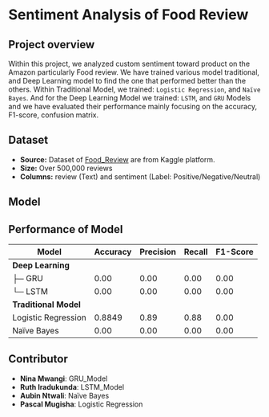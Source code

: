 # Sentiment Analysis of Food Review
## Project overview
Within this project, we analyzed custom sentiment toward product on the Amazon particularly Food review. We have trained various model traditional, and Deep Learning model to find the one that performed better than the others. Within Traditional Model, we trained: ```Logistic Regression```, and ```Naïve Bayes```. And for the Deep Learning Model we trained: ```LSTM```, and ```GRU``` Models and we have evaluated their performance mainly focusing on the accuracy, F1-score, confusion matrix.

## Dataset
- **Source:** Dataset of [Food_Review](https://www.kaggle.com/datasets/snap/amazon-fine-food-reviews) are from Kaggle platform.
- **Size:** Over 500,000 reviews
- **Columns:** review (Text) and sentiment (Label: Positive/Negative/Neutral)

## Model

## Performance of Model

| **Model**              | **Accuracy** | **Precision** | **Recall** | **F1-Score** |
|--------------------|----------|-----------|--------|----------|
| **Deep Learning**                                                |
| ├─ GRU                 | 0.00    | 0.00      | 0.00   | 0.00     |
| └─ LSTM               | 0.00    | 0.00      | 0.00   | 0.00     |
| **Traditional Model**                                             |
| Logistic Regression| 0.8849   | 0.89      | 0.88   | 0.00     |
| Naïve Bayes        | 0.00   | 0.00      | 0.00   | 0.00     |


## Contributor
* **Nina Mwangi**: GRU_Model
* **Ruth Iradukunda**: LSTM_Model
* **Aubin Ntwali**: Naïve Bayes
* **Pascal Mugisha**: Logistic Regression


